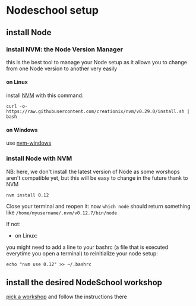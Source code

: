 # Nodeschool setup

## install Node

### install NVM: the Node Version Manager
this is the best tool to manage your Node setup as it allows you to change from one Node version to another very easily

#### on Linux
install [NVM](https://github.com/creationix/nvm) with this command:
```
curl -o- https://raw.githubusercontent.com/creationix/nvm/v0.29.0/install.sh | bash
```
#### on Windows
use [nvm-windows](https://github.com/coreybutler/nvm-windows)

### install Node with NVM
NB: here, we don't install the latest version of Node as some worshops aren't compatible yet, but this will be easy to change in the future thank to NVM
```
nvm install 0.12
```
Close your terminal and reopen it: now `which node` should return something like `/home/myusername/.nvm/v0.12.7/bin/node`

If not:

* on Linux:

you might need to add a line to your bashrc (a file that is executed everytime you open a terminal) to reinitialize your node setup:
```
echo "nvm use 0.12" >> ~/.bashrc
```

## install the desired NodeSchool workshop

[pick a workshop](http://nodeschool.io/index.html#workshoppers) and follow the instructions there
